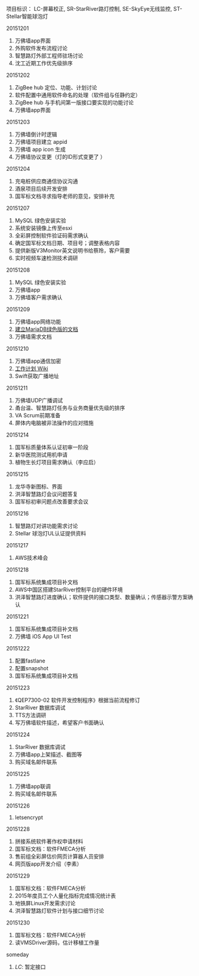 项目标识： LC-屏幕校正, SR-StarRiver路灯控制, SE-SkyEye无线监控, ST-Stellar智能球泡灯

20151201

1. 万佛墙app界面
2. 外购软件发布流程讨论
3. 智慧路灯外部工程师驻场讨论
4. 沈工近期工作优先级排序

20151202

1. ZigBee hub 定位、功能、计划讨论
2. 软件配置中通用软件命名的处理（软件组与任静约定）
3. ZigBee hub 与手机间第一版接口要实现的功能讨论
4. 万佛墙app界面

20151203

1. 万佛墙倒计时逻辑
2. 万佛墙项目建立 appid
3. 万佛墙 app icon 生成
4. 万佛墙协议变更（灯的ID形式变更了 ）

20151204

1. 充电桩供应商通信协议沟通
2. 酒泉项目后续开发安排
3. 国军标文档寻求指导老师的意见，安排补充

20151207

1. MySQL 绿色安装实验
2. 系统安装镜像上传至esxi
3. 全彩屏控制软件验证码需求确认
4. 确定国军标文档日期、项目号；调整表格内容
5. 提供新版V3Monitor英文说明书给蔡玲，客户需要
6. 实时视频车速检测技术调研

20151208

1. MySQL 绿色安装实验
2. 万佛墙app
3. 万佛墙客户需求确认

20151209

1. 万佛墙app网络功能
2. [建立MariaDB绿色版的文档](https://edwardtoday.gitbooks.io/sansi_book/content/led_control/portable.html)
3. 万佛墙需求文档

20151210

1. 万佛墙app通信加密
2. [工作计划 Wiki](http://202.11.11.201/plan/plan/wikis/home)
3. Swift获取广播地址

20151211

1. 万佛墙UDP广播调试
2. 甬台温、智慧路灯任务与业务商量优先级的排序
3. VA Scrum前期准备
4. 屏体内电脑被非法操作的应对措施

20151214

1. 国军标质量体系认证初审一阶段
2. 新华医院测试用机申请
3. 植物生长灯项目需求确认（李应启）

20151215

1. 龙华寺新图标、界面
2. 洪泽智慧路灯会议问题答复
3. 国军标初审问题点改善要求会议

20151216

1. 智慧路灯对讲功能需求讨论
2. Stellar 球泡灯UL认证提供资料

20151217

1. AWS技术峰会

20151218

1. 国军标系统集成项目补文档
2. AWS中国区搭建StarRiver控制平台的硬件环境
3. 洪泽智慧路灯进度确认；软件提供的接口类型、数量确认；传感器示警方案确认

20151221

1. 国军标系统集成项目补文档
1. 万佛墙 iOS App UI Test

20151222

1. 配置fastlane
1. 配置snapshot
1. 国军标系统集成项目补文档

20151223

1. 《QEP7300-02 软件开发控制程序》根据当前流程修订
1. StarRiver 数据库调试
1. TTS方法调研
1. 写万佛墙软件描述，希望客户书面确认

20151224

1. StarRiver 数据库调试
1. 万佛墙app上架描述、截图等
1. 购买域名邮件联系

20151225

1. 万佛墙app联调
1. 购买域名邮件联系

20151226

1. letsencrypt

20151228

1. 拼接系统软件著作权申请材料
1. 国军标文档：软件FMECA分析
1. 售前组全彩屏估价网页计算器人员安排
1. 网页版app开发介绍（李素）

20151229

1. 国军标文档：软件FMECA分析
1. 2015年度员工个人量化指标完成情况统计表
1. 地铁屏Linux开发需求讨论
1. 洪泽智慧路灯软件计划与接口细节讨论

20151230

1. 国军标文档：软件FMECA分析
1. 读VMSDriver源码，估计移植工作量

someday

1. *LC*: 暂定接口

[//]: # (comment)
